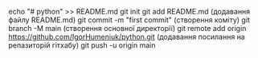 echo "# python" >> README.md 
git init
git add README.md (додавання файлу README.md)
git commit -m "first commit" (створення коміту)
git branch -M main (створення основної директорії) 
git remote add origin https://github.com/IgorHumeniuk/python.git (додавання посилання на репазиторій гітхабу)
git push -u origin main 
